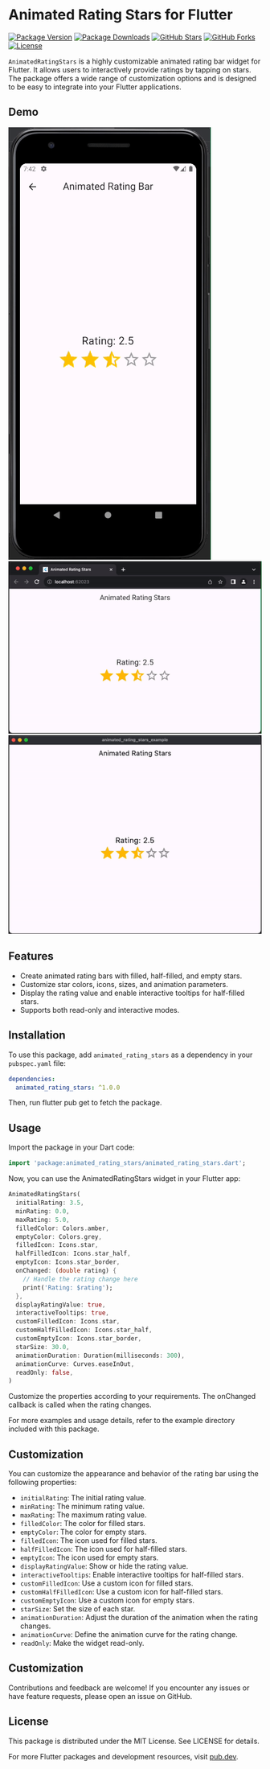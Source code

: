 # Animated Rating Stars for Flutter

[![Package Version](https://img.shields.io/pub/v/animated_rating_stars.svg)](https://pub.dev/packages/animated_rating_stars)
[![Package Downloads](https://img.shields.io/pub/dt/animated_rating_stars.svg)](https://pub.dev/packages/animated_rating_stars)
[![GitHub Stars](https://img.shields.io/github/stars/nikunj22/animated_rating_stars.svg?style=social)](https://github.com/nikunj22/animated_rating_stars)
[![GitHub Forks](https://img.shields.io/github/forks/nikunj22/animated_rating_stars.svg?style=social)](https://github.com/nikunj22/animated_rating_stars)
[![License](https://img.shields.io/github/license/yourusername/animated_rating_stars.svg)](https://github.com/yourusername/animated_rating_stars/blob/main/LICENSE)


`AnimatedRatingStars` is a highly customizable animated rating bar widget for Flutter. It allows users to interactively provide ratings by tapping on stars. The package offers a wide range of customization options and is designed to be easy to integrate into your Flutter applications.

## Demo
![DEMO1](android.gif)
![DEMO2](chrome.gif)
![DEMO3](macdesk.gif)

## Features

- Create animated rating bars with filled, half-filled, and empty stars.
- Customize star colors, icons, sizes, and animation parameters.
- Display the rating value and enable interactive tooltips for half-filled stars.
- Supports both read-only and interactive modes.

## Installation

To use this package, add `animated_rating_stars` as a dependency in your `pubspec.yaml` file:

```yaml
dependencies:
  animated_rating_stars: ^1.0.0
```

Then, run flutter pub get to fetch the package.

## Usage

Import the package in your Dart code:

```dart
import 'package:animated_rating_stars/animated_rating_stars.dart';
```

Now, you can use the AnimatedRatingStars widget in your Flutter app:

```dart
AnimatedRatingStars(
  initialRating: 3.5,
  minRating: 0.0,
  maxRating: 5.0,
  filledColor: Colors.amber,
  emptyColor: Colors.grey,
  filledIcon: Icons.star,
  halfFilledIcon: Icons.star_half,
  emptyIcon: Icons.star_border,
  onChanged: (double rating) {
    // Handle the rating change here
    print('Rating: $rating');
  },
  displayRatingValue: true,
  interactiveTooltips: true,
  customFilledIcon: Icons.star,
  customHalfFilledIcon: Icons.star_half,
  customEmptyIcon: Icons.star_border,
  starSize: 30.0,
  animationDuration: Duration(milliseconds: 300),
  animationCurve: Curves.easeInOut,
  readOnly: false,
)
```

Customize the properties according to your requirements. The onChanged callback is called when the rating changes.

For more examples and usage details, refer to the example directory included with this package.

## Customization

You can customize the appearance and behavior of the rating bar using the following properties:

- `initialRating`: The initial rating value.
- `minRating`: The minimum rating value.
- `maxRating`: The maximum rating value.
- `filledColor`: The color for filled stars.
- `emptyColor`: The color for empty stars.
- `filledIcon`: The icon used for filled stars.
- `halfFilledIcon`: The icon used for half-filled stars.
- `emptyIcon`: The icon used for empty stars.
- `displayRatingValue`: Show or hide the rating value.
- `interactiveTooltips`: Enable interactive tooltips for half-filled stars.
- `customFilledIcon`: Use a custom icon for filled stars.
- `customHalfFilledIcon`: Use a custom icon for half-filled stars.
- `customEmptyIcon`: Use a custom icon for empty stars.
- `starSize`: Set the size of each star.
- `animationDuration`: Adjust the duration of the animation when the rating changes.
- `animationCurve`: Define the animation curve for the rating change.
- `readOnly`: Make the widget read-only.

## Customization

Contributions and feedback are welcome! If you encounter any issues or have feature requests, please open an issue on GitHub.

## License

This package is distributed under the MIT License. See LICENSE for details.

For more Flutter packages and development resources, visit <a href="https://pub.dev/">pub.dev</a>.